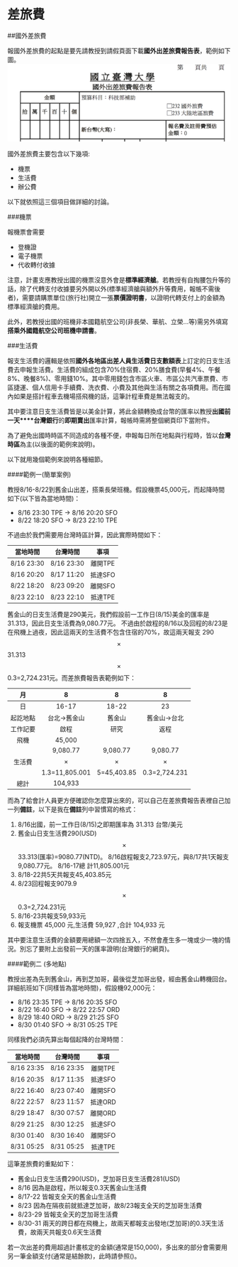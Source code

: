 # 差旅費

##國外差旅費

報國外差旅費的起點是要先請教授到請假頁面下載**國外出差旅費報告表**，範例如下圖。
![國外出差旅費報告表範例](reimburse.leavereport.png)

國外差旅費主要包含以下幾項:

* 機票
* 生活費
* 辦公費

以下就依照這三個項目做詳細的討論。

###機票

報機票會需要

* 登機證
* 電子機票
* 代收轉付收據

注意，計畫支應教授出國的機票沒意外會是**標準經濟艙**。若教授有自掏腰包升等的話，除了代轉支付收據要另外開以外(標準經濟艙與額外升等費用，報帳不需後者)，需要請購票單位(旅行社)開立一張**票價證明書**，以證明代轉支付上的金額為標準經濟艙的費用。

此外，若教授出國的班機非本國籍航空公司(非長榮、華航、立榮...等)需另外填寫**搭乘外國籍航空公司班機申請書**。

###生活費

報支生活費的邏輯是依照**國外各地區出差人員生活費日支數額表**上訂定的日支生活費去申報生活費。生活費的組成包含70%住宿費、20%膳食費(早餐4%、午餐8%、晚餐8%)、零用錢10%。其中零用錢包含市區火車、市區公共汽車票費、市區捷運、個人信用卡手續費、洗衣費、小費及其他與生活有關之各項費用。而在國內如果是搭計程車去機場搭飛機的話，這筆計程車費是無法報支的。

其中要注意日支生活費皆是以美金計算，將此金額轉換成台幣的匯率以教授**出國前一天****台灣銀行**的**即期賣出**匯率計算，報帳時需將整個網頁印下當附件。

為了避免出國時時區不同造成的各種不便，申報每日所在地點與行程時，皆以**台灣時區**為主(以後面的範例來說明)。

以下就用幾個範例來說明各種細節。

####範例一(簡單案例)

教授8/16-8/22到舊金山出差，搭乘長榮班機。假設機票45,000元，而起降時間如下(以下皆為當地時間)：

* 8/16 23:30 TPE → 8/16 20:20 SFO 
* 8/22 18:20 SFO → 8/23 22:10 TPE

不過由於我們需要用台灣時區計算，因此實際時間如下：

當地時間| 台灣時間 | 事項
 :---:|:---:|:---:
 8/16 23:30 | 8/16 23:30 | 離開TPE
 8/16 20:20 | 8/17 11:20 | 抵達SFO
 8/22 18:20 | 8/23 09:20 | 離開SFO
 8/23 22:10 | 8/23 22:10 | 抵達TPE
 
舊金山的日支生活費是290美元，我們假設前一工作日(8/15)美金的匯率是31.313，因此日支生活費為9,080.77元。
 不過由於啟程的8/16以及回程的8/23是在飛機上過夜，因此這兩天的生活費不包含住宿的70%，故這兩天報支 290$$\times$$31.313$$\times$$0.3=2,724.231元。而差旅費報告表範例如下：

月| 8 | 8 | 8
 :---:|:---:|:---:|:---:
 日| 16-17| 18-22 |23
 起訖地點 | 台北→舊金山 |舊金山|舊金山→台北
 工作記要 | 啟程 | 研究 | 返程
 飛機 |45,000| |
 生活費 | 9,080.77$$\times$$1.3=11,805.001|9,080.77$$\times$$5=45,403.85| 9,080.77$$\times$$0.3=2,724.231
 總計| 104,933| |

而為了給會計人員更方便確認你怎麼算出來的，可以自己在差旅費報告表裡自己加一列**備註**，以下是我在**備註**列中習慣寫的格式：

1. 8/16出國，前一工作日(8/15)之即期匯率為 31.313 台幣/美元
2. 舊金山日支生活費290(USD)$$\times$$33.313(匯率)=9080.77(NTD)。 8/16啟程報支2,723.97元，與8/17共1天報支9,080.77元。 8/16-17總  計11,805.001元
3. 8/18-22共5天共報支45,403.85元
4. 8/23回程報支9079.9$$\times$$0.3=2,724.231元
5. 8/16-23共報支59,933元
6. 報支機票 45,000 元,生活費 59,927 ,合計 104,933 元

其中要注意生活費的金額要用總額一次四捨五入，不然會產生多一塊或少一塊的情況。別忘了要附上出發前一天的匯率證明(台灣銀行的網頁)。

####範例二 (多地點)

教授出差為先到舊金山，再到芝加哥，最後從芝加哥出發，經由舊金山轉機回台。詳細航班如下(同樣皆為當地時間)，假設機92,000元：

* 8/16 23:35 TPE → 8/16 20:35 SFO
* 8/22 16:40 SFO → 8/22 22:57 ORD
* 8/29 18:40 ORD → 8/29 21:25 SFO
* 8/30 01:40 SFO → 8/31 05:25 TPE

同樣我們必須先算出每個起降的台灣時間：

當地時間| 台灣時間 | 事項
 :---:|:---:|:---:
 8/16 23:35 | 8/16 23:35 | 離開TPE
 8/16 20:35 | 8/17 11:35 | 抵達SFO
 8/22 16:40 | 8/23 07:40 | 離開SFO
 8/22 22:57 | 8/23 11:57 | 抵達ORD
 8/29 18:47 | 8/30 07:57 | 離開ORD
 8/29 21:25 | 8/30 12:25 | 抵達SFO
 8/30 01:40 | 8/30 16:40 | 離開SFO
 8/31 05:25 | 8/31 05:25 | 抵達TPE
 
這筆差旅費的重點如下：

* 舊金山日支生活費290(USD)，芝加哥日支生活費281(USD)
* 8/16 因為是啟程，所以報支0.3天舊金山生活費
* 8/17-22 皆報支全天的舊金山生活費
* 8/23 因為在隔夜前就抵達芝加哥，故8/23報支全天的芝加哥生活費
* 8/23-29 皆報支全天的芝加哥生活費
* 8/30-31 兩天的跨日都在飛機上，故兩天都報支出發地(芝加哥)的0.3天生活費，故兩天共報支0.6天生活費

若一次出差的費用超過計畫核定的金額(通常是150,000)，多出來的部分會需要用另一筆金額支付(通常是結餘款)，此時請參照()。